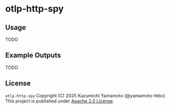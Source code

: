 # otlp-http-spy

## Usage

TODO

## Example Outputs

TODO 

## License

`otlp-http-spy` Copyright (C) 2025 Kazumichi Yamamoto (@yamamoto-febc)
This project is published under [Apache 2.0 License](LICENSE).
